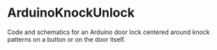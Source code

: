 # ArduinoKnockUnlock
Code and schematics for an Arduino door lock centered around knock patterns on a button or on the door itself.

